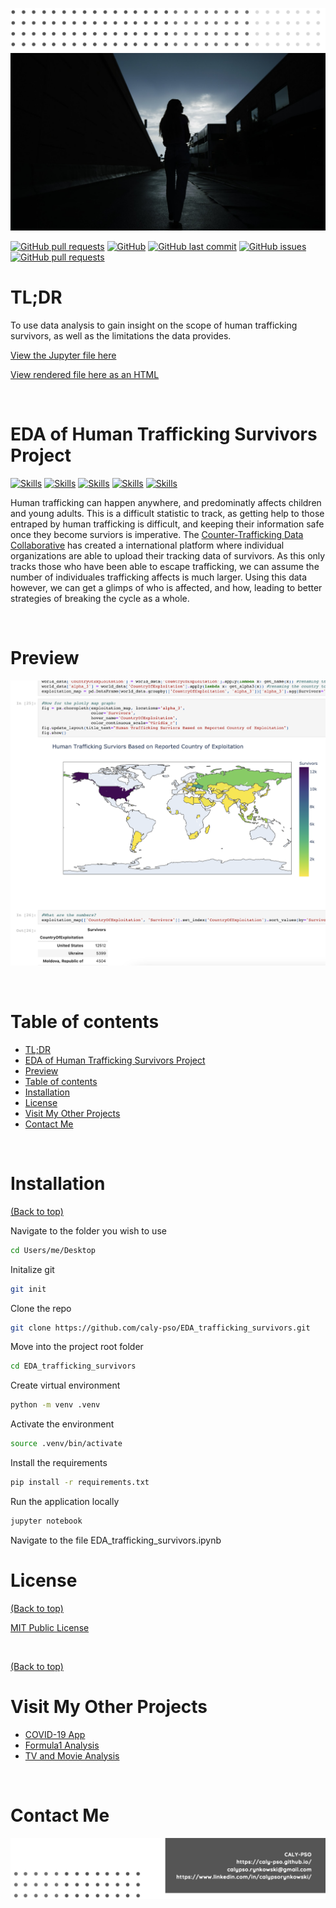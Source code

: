 <!-- Add banner here -->

[![Header](https://github.com/caly-pso/EDA_trafficking_survivors/blob/main/img/header.png)](#TL;DR)
[![Banner](https://github.com/caly-pso/EDA_trafficking_survivors/blob/main/img/survivor.jpg)](#TL;DR)

<!-- buttons -->
<!-- https://shields.io/ -->

[![GitHub pull requests](https://img.shields.io/github/languages/top/caly-pso/EDA_trafficking_survivors?style=flat-square)](#TL;DR)
[![GitHub](https://img.shields.io/github/repo-size/caly-pso/EDA_trafficking_survivors?style=flat-square)](#TL;DR)
[![GitHub last commit](https://img.shields.io/github/last-commit/caly-pso/EDA_trafficking_survivors?style=flat-square)](#TL;DR)
[![GitHub issues](https://img.shields.io/github/issues-raw/caly-pso/covid_app?style=flat-square)](#TL;DR)
[![GitHub pull requests](https://img.shields.io/github/issues-pr/caly-pso/EDA_trafficking_survivors?style=flat-square)](#TL;DR)

# TL;DR

To use data analysis to gain insight on the scope of human trafficking survivors, as well as the limitations the data provides.

[View the Jupyter file here](https://github.com/caly-pso/EDA_trafficking_survivors/blob/main/human_trafficking_survivors.ipynb)

[View rendered file here as an HTML](https://caly-pso.github.io/project_link/human_trafficking_survivors.html)

<br>

# EDA of Human Trafficking Survivors Project

<!-- project in breif -->
<!-- Background
Problem Statement
Data Description -->

<!-- buttons -->

[![Skills](https://img.shields.io/badge/-Python-yellowgreen?style=for-the-badge)](#EDA-of-human-trafficking-survivors-project)
[![Skills](https://img.shields.io/badge/-Pandas-yellow?style=for-the-badge)](#EDA-of-human-trafficking-survivors-project)
[![Skills](https://img.shields.io/badge/-Matplotlib-orange?style=for-the-badge)](#EDA-of-human-trafficking-survivors-project)
[![Skills](https://img.shields.io/badge/-Seaborn-red?style=for-the-badge)](#EDA-of-human-trafficking-survivors-project)
[![Skills](https://img.shields.io/badge/-Plotly-lightgrey?style=for-the-badge)](#EDA-of-human-trafficking-survivors-project)

<!--Colors: brightgreengreenyellowgreenyelloworangeredbluelightgrey
successimportantcriticalinformationalinactive
bluevioletff69b49cf-->

Human trafficking can happen anywhere, and predominatly affects children and young adults. This is a difficult statistic to track, as getting help to those entraped by human trafficking is difficult, and keeping their information safe once they become surviors is imperative. The [Counter-Trafficking Data Collaborative](https://www.ctdatacollaborative.org/) has created a international platform where individual organizations are able to upload their tracking data of survivors. As this only tracks those who have been able to escape trafficking, we can assume the number of individuales trafficking affects is much larger. Using this data however, we can get a glimps of who is affected, and how, leading to better strategies of breaking the cycle as a whole.

<br>

# Preview

<!-- project preview -->

[![Notebook Preview](https://github.com/caly-pso/EDA_trafficking_survivors/blob/main/img/preview.png)](https://caly-pso.github.io/project_link/human_trafficking_survivors.html)

<br>

# Table of contents

- [TL;DR](#TL;DR)
- [EDA of Human Trafficking Survivors Project](#EDA-of-human-trafficking-survivors-project)
- [Preview](#preview)
- [Table of contents](#table-of-contents)
- [Installation](#installation)
- [License](#license)
- [Visit My Other Projects](#visit-my-other-projects)
- [Contact Me](#contact-me)

<br>

# Installation

[(Back to top)](#table-of-contents)

Navigate to the folder you wish to use

```bash
cd Users/me/Desktop
```

Initalize git

```bash
git init
```

Clone the repo

```bash
git clone https://github.com/caly-pso/EDA_trafficking_survivors.git
```

Move into the project root folder

```bash
cd EDA_trafficking_survivors
```

Create virtual environment

```bash
python -m venv .venv
```

Activate the environment

```bash
source .venv/bin/activate
```

Install the requirements

```bash
pip install -r requirements.txt
```

Run the application locally

```bash
jupyter notebook
```

Navigate to the file EDA_trafficking_survivors.ipynb
<br>

<!-- # Development

[(Back to top)](#table-of-contents)

To modify this application, you need to open up the covid_app.py files, and the fuction and graphing python files. To

<br> -->

# License

[(Back to top)](#table-of-contents)

[MIT Public License](https://github.com/caly-pso/covid_app/blob/main/LICENSE.md)

<br>

[(Back to top)](#table-of-contents)

<!-- Add the footer here -->

# Visit My Other Projects

- [COVID-19 App](https://github.com/caly-pso/covid_app)
- [Formula1 Analysis](https://github.com/caly-pso/formula1_analysis)
- [TV and Movie Analysis](https://github.com/caly-pso/moviesmoviesmovies_and_tv)

<br>

# Contact Me

[![Footer](https://github.com/caly-pso/covid_app/blob/main/img/footer.png)](#contact-me)
